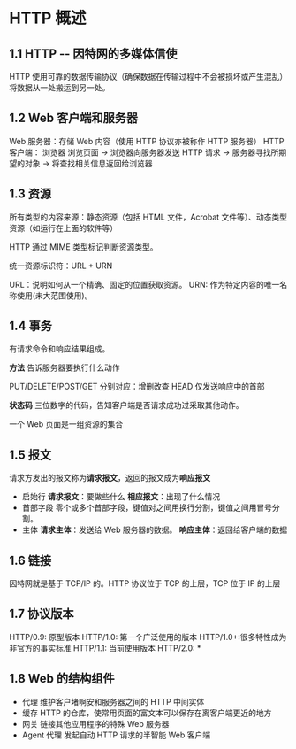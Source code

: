 # HTTP 概述

## 1.1 HTTP -- 因特网的多媒体信使
HTTP 使用可靠的数据传输协议（确保数据在传输过程中不会被损坏或产生混乱）将数据从一处搬运到另一处。

## 1.2 Web 客户端和服务器
Web 服务器：存储 Web 内容（使用 HTTP 协议亦被称作 HTTP 服务器）
HTTP 客户端： 浏览器
浏览页面 -> 浏览器向服务器发送 HTTP 请求 -> 服务器寻找所期望的对象 -> 将查找相关信息返回给浏览器

## 1.3 资源
所有类型的内容来源：静态资源（包括 HTML 文件，Acrobat 文件等）、动态类型资源（如运行在上面的软件等）

HTTP 通过 MIME 类型标记判断资源类型。

统一资源标识符：URL + URN

URL：说明如何从一个精确、固定的位置获取资源。
URN: 作为特定内容的唯一名称使用(未大范围使用)。

## 1.4 事务
有请求命令和响应结果组成。

**方法**
告诉服务器要执行什么动作

PUT/DELETE/POST/GET 分别对应：增删改查
HEAD 仅发送响应中的首部

**状态码**
三位数字的代码，告知客户端是否请求成功过采取其他动作。

一个 Web 页面是一组资源的集合

## 1.5 报文
请求方发出的报文称为**请求报文**，返回的报文成为**响应报文**

* 启始行
**请求报文**：要做些什么 **相应报文**：出现了什么情况
* 首部字段
零个或多个首部字段，键值对之间用换行分割，键值之间用冒号分割。
* 主体
**请求主体**：发送给 Web 服务器的数据。 **响应主体**：返回给客户端的数据

## 1.6 链接
因特网就是基于 TCP/IP 的。HTTP 协议位于 TCP 的上层，TCP 位于 IP 的上层

## 1.7 协议版本
HTTP/0.9: 原型版本
HTTP/1.0: 第一个广泛使用的版本
HTTP/1.0+:很多特性成为非官方的事实标准
HTTP/1.1: 当前使用版本
HTTP/2.0: *

## 1.8 Web 的结构组件
* 代理 维护客户堵啊安和服务器之间的 HTTP 中间实体
* 缓存 HTTP 的仓库，使常用页面的富文本可以保存在离客户端更近的地方
* 网关 链接其他应用程序的特殊 Web 服务器
* Agent 代理 发起自动 HTTP 请求的半智能 Web 客户端

